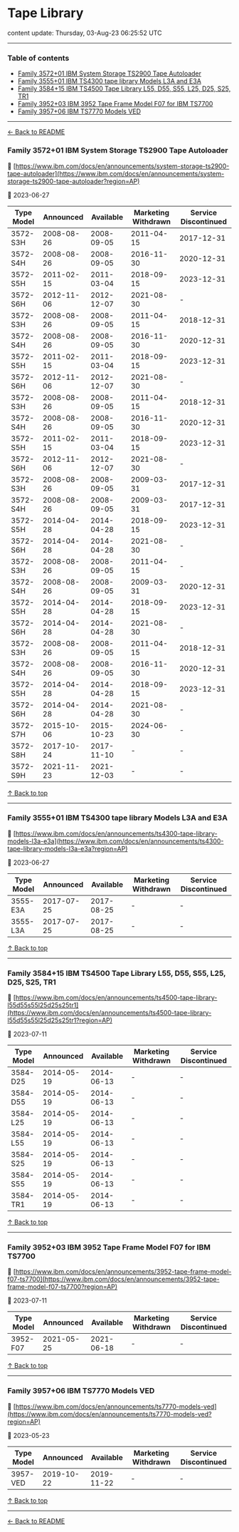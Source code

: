 # Tape Library

content update: Thursday, 03-Aug-23 06:25:52 UTC

---

### Table of contents


- [Family 3572+01 IBM System Storage TS2900 Tape Autoloader](#family-3572-01-ibm-system-storage-ts2900-tape-autoloader)
- [Family 3555+01 IBM TS4300 tape library Models L3A and E3A](#family-3555-01-ibm-ts4300-tape-library-models-l3-a-and-e3-a)
- [Family 3584+15 IBM TS4500 Tape Library L55, D55, S55, L25, D25, S25, TR1](#family-3584-15-ibm-ts4500-tape-library-l55-d55-s55-l25-d25-s25-tr1)
- [Family 3952+03 IBM 3952 Tape Frame Model F07 for IBM TS7700](#family-3952-03-ibm-3952-tape-frame-model-f07-for-ibm-ts7700)
- [Family 3957+06 IBM TS7770 Models VED](#family-3957-06-ibm-ts7770-models-ved)

---

[← Back to README](../README.md)





### Family 3572+01 IBM System Storage TS2900 Tape Autoloader

🔗 [https://www.ibm.com/docs/en/announcements/system-storage-ts2900-tape-autoloader](https://www.ibm.com/docs/en/announcements/system-storage-ts2900-tape-autoloader?region=AP)

📅 2023-06-27

| Type Model | Announced | Available | Marketing Withdrawn | Service Discontinued |
| --- | --- | --- | --- | --- |
| 3572-S3H | 2008-08-26 | 2008-09-05 | 2011-04-15 | 2017-12-31 |
| 3572-S4H | 2008-08-26 | 2008-09-05 | 2016-11-30 | 2020-12-31 |
| 3572-S5H | 2011-02-15 | 2011-03-04 | 2018-09-15 | 2023-12-31 |
| 3572-S6H | 2012-11-06 | 2012-12-07 | 2021-08-30 | - |
| 3572-S3H | 2008-08-26 | 2008-09-05 | 2011-04-15 | 2018-12-31 |
| 3572-S4H | 2008-08-26 | 2008-09-05 | 2016-11-30 | 2020-12-31 |
| 3572-S5H | 2011-02-15 | 2011-03-04 | 2018-09-15 | 2023-12-31 |
| 3572-S6H | 2012-11-06 | 2012-12-07 | 2021-08-30 | - |
| 3572-S3H | 2008-08-26 | 2008-09-05 | 2011-04-15 | 2018-12-31 |
| 3572-S4H | 2008-08-26 | 2008-09-05 | 2016-11-30 | 2020-12-31 |
| 3572-S5H | 2011-02-15 | 2011-03-04 | 2018-09-15 | 2023-12-31 |
| 3572-S6H | 2012-11-06 | 2012-12-07 | 2021-08-30 | - |
| 3572-S3H | 2008-08-26 | 2008-09-05 | 2009-03-31 | 2017-12-31 |
| 3572-S4H | 2008-08-26 | 2008-09-05 | 2009-03-31 | 2017-12-31 |
| 3572-S5H | 2014-04-28 | 2014-04-28 | 2018-09-15 | 2023-12-31 |
| 3572-S6H | 2014-04-28 | 2014-04-28 | 2021-08-30 | - |
| 3572-S3H | 2008-08-26 | 2008-09-05 | 2011-04-15 | - |
| 3572-S4H | 2008-08-26 | 2008-09-05 | 2009-03-31 | 2020-12-31 |
| 3572-S5H | 2014-04-28 | 2014-04-28 | 2018-09-15 | 2023-12-31 |
| 3572-S6H | 2014-04-28 | 2014-04-28 | 2021-08-30 | - |
| 3572-S3H | 2008-08-26 | 2008-09-05 | 2011-04-15 | 2018-12-31 |
| 3572-S4H | 2008-08-26 | 2008-09-05 | 2016-11-30 | 2020-12-31 |
| 3572-S5H | 2014-04-28 | 2014-04-28 | 2018-09-15 | 2023-12-31 |
| 3572-S6H | 2014-04-28 | 2014-04-28 | 2021-08-30 | - |
| 3572-S7H | 2015-10-06 | 2015-10-23 | 2024-06-30 | - |
| 3572-S8H | 2017-10-24 | 2017-11-10 | - | - |
| 3572-S9H | 2021-11-23 | 2021-12-03 | - | - |





[↑ Back to top](#table-of-contents)

---





### Family 3555+01 IBM TS4300 tape library Models L3A and E3A

🔗 [https://www.ibm.com/docs/en/announcements/ts4300-tape-library-models-l3a-e3a](https://www.ibm.com/docs/en/announcements/ts4300-tape-library-models-l3a-e3a?region=AP)

📅 2023-06-27

| Type Model | Announced | Available | Marketing Withdrawn | Service Discontinued |
| --- | --- | --- | --- | --- |
| 3555-E3A | 2017-07-25 | 2017-08-25 | - | - |
| 3555-L3A | 2017-07-25 | 2017-08-25 | - | - |





[↑ Back to top](#table-of-contents)

---





### Family 3584+15 IBM TS4500 Tape Library L55, D55, S55, L25, D25, S25, TR1

🔗 [https://www.ibm.com/docs/en/announcements/ts4500-tape-library-l55d55s55l25d25s25tr1](https://www.ibm.com/docs/en/announcements/ts4500-tape-library-l55d55s55l25d25s25tr1?region=AP)

📅 2023-07-11

| Type Model | Announced | Available | Marketing Withdrawn | Service Discontinued |
| --- | --- | --- | --- | --- |
| 3584-D25 | 2014-05-19 | 2014-06-13 | - | - |
| 3584-D55 | 2014-05-19 | 2014-06-13 | - | - |
| 3584-L25 | 2014-05-19 | 2014-06-13 | - | - |
| 3584-L55 | 2014-05-19 | 2014-06-13 | - | - |
| 3584-S25 | 2014-05-19 | 2014-06-13 | - | - |
| 3584-S55 | 2014-05-19 | 2014-06-13 | - | - |
| 3584-TR1 | 2014-05-19 | 2014-06-13 | - | - |





[↑ Back to top](#table-of-contents)

---





### Family 3952+03 IBM 3952 Tape Frame Model F07 for IBM TS7700

🔗 [https://www.ibm.com/docs/en/announcements/3952-tape-frame-model-f07-ts7700](https://www.ibm.com/docs/en/announcements/3952-tape-frame-model-f07-ts7700?region=AP)

📅 2023-07-11

| Type Model | Announced | Available | Marketing Withdrawn | Service Discontinued |
| --- | --- | --- | --- | --- |
| 3952-F07 | 2021-05-25 | 2021-06-18 | - | - |





[↑ Back to top](#table-of-contents)

---





### Family 3957+06 IBM TS7770 Models VED

🔗 [https://www.ibm.com/docs/en/announcements/ts7770-models-ved](https://www.ibm.com/docs/en/announcements/ts7770-models-ved?region=AP)

📅 2023-05-23

| Type Model | Announced | Available | Marketing Withdrawn | Service Discontinued |
| --- | --- | --- | --- | --- |
| 3957-VED | 2019-10-22 | 2019-11-22 | - | - |





[↑ Back to top](#table-of-contents)

---



[← Back to README](../README.md)